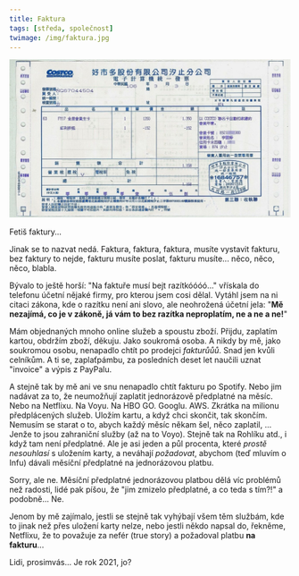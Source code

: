 ```yaml
---
title: Faktura
tags: [středa, společnost]
twimage: /img/faktura.jpg
---
```


![cover](/img/faktura.jpg)

Fetiš faktury...

Jinak se to nazvat nedá. Faktura, faktura, faktura, musíte vystavit fakturu, bez faktury to nejde, fakturu musíte poslat, fakturu musíte... něco, něco, něco, blabla.

Bývalo to ještě horší: "Na faktuře musí bejt razítkóóóó..." vřískala do telefonu účetní nějaké firmy, pro kterou jsem cosi dělal. Vytáhl jsem na ni citaci zákona, kde o razítku není ani slovo, ale neohrožená účetní jela: "**Mě nezajímá, co je v zákoně, já vám to bez razítka neproplatím, ne a ne a ne!**"

Mám objednaných mnoho online služeb a spoustu zboží. Přijdu, zaplatím kartou, obdržím zboží, děkuju. Jako soukromá osoba. A nikdy by mě, jako soukromou osobu, nenapadlo chtít po prodejci _fakturůůů_. Snad jen kvůli celníkům. A ti se, zaplaťpámbu, za posledních deset let naučili uznat "invoice" a výpis z PayPalu.

A stejně tak by mě ani ve snu nenapadlo chtít fakturu po Spotify. Nebo jim nadávat za to, že neumožňují zaplatit jednorázově předplatné na měsíc. Nebo na Netflixu. Na Voyu. Na HBO GO. Googlu. AWS. Zkrátka na milionu předplácených služeb. Uložím kartu, a když chci skončit, tak skončím. Nemusím se starat o to, abych každý měsíc někam šel, něco zaplatil, ... Jenže to jsou zahraniční služby (až na to Voyo). Stejně tak na Rohlíku atd., i když tam není předplatné. Ale je asi jeden a půl procenta, které _prostě nesouhlasí_ s uložením karty, a neváhají _požadovat_, abychom (teď mluvím o Infu) dávali měsíční předplatné na jednorázovou platbu.

Sorry, ale ne. Měsíční předplatné jednorázovou platbou dělá víc problémů než radosti, lidé pak píšou, že "jim zmizelo předplatné, a co teda s tím?!" a podobně... Ne.

Jenom by mě zajímalo, jestli se stejně tak vyhýbají všem těm službám, kde to jinak než přes uložení karty nelze, nebo jestli někdo napsal do, řekněme, Netflixu, že to považuje za nefér (true story) a požadoval platbu **na fakturu**...

Lidi, prosimvás... Je rok 2021, jo? 